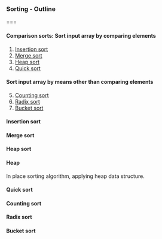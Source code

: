 ### Sorting - Outline
===
#### Comparison sorts: Sort input array by comparing elements
1. <a class="nav-link" href="#insert_sort">Insertion sort</a>
2. <a class="nav-link" href="#merge_sort">Merge sort</a>
3. <a class="nav-link" href="#heap_sort">Heap sort</a>
4. <a class="nav-link" href="#quick_sort">Quick sort</a>
   
#### Sort input array by means other than comparing elements

5. <a class="nav-link" href="#count_sort">Counting sort</a>
6. <a class="nav-link" href="#radix_sort">Radix sort</a>
7. <a class="nav-link" href="#bucket_sort">Bucket sort</a>



<h4 id="insert_sort">Insertion sort</h4>

<h4 id="merge_sort">Merge sort</h4>

<h4 id="heap_sort">Heap sort</h4>

#### Heap
In place sorting algorithm, applying heap data structure.

<h4 id="quick_sort">Quick sort</h4>

<h4 id="count_sort">Counting sort</h4>

<h4 id="radix_sort">Radix sort</h4>

<h4 id="bucket_sort">Bucket sort</h4>

